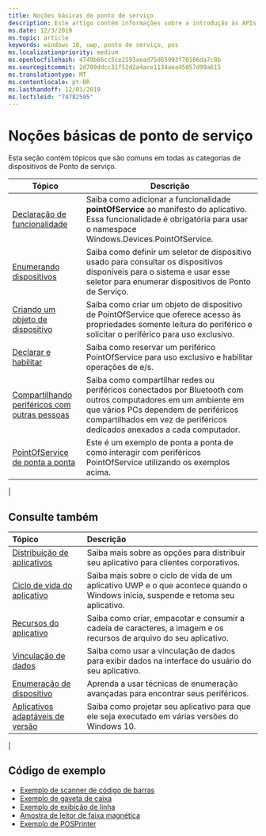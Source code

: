 ```yaml
---
title: Noções básicas de ponto de serviço
description: Este artigo contém informações sobre a introdução às APIs de UWP de PointOfService.
ms.date: 12/3/2019
ms.topic: article
keywords: windows 10, uwp, ponto de serviço, pos
ms.localizationpriority: medium
ms.openlocfilehash: 4749b66cc5ce2593aead75d65993f70106da7c8b
ms.sourcegitcommit: 2d709ddcc31f52d2a4ace1134aea45057d99a615
ms.translationtype: MT
ms.contentlocale: pt-BR
ms.lasthandoff: 12/03/2019
ms.locfileid: "74782595"
---
```

# <a name="point-of-service-basics"></a>Noções básicas de ponto de serviço

Esta seção contém tópicos que são comuns em todas as categorias de dispositivos de Ponto de serviço.

|Tópico |Descrição |
|------|------------|
| [Declaração de funcionalidade](pos-basics-capability.md)      | Saiba como adicionar a funcionalidade **pointOfService** ao manifesto do aplicativo.  Essa funcionalidade é obrigatória para usar o namespace Windows.Devices.PointOfService.  |
| [Enumerando dispositivos](pos-basics-enumerating.md)        | Saiba como definir um seletor de dispositivo usado para consultar os dispositivos disponíveis para o sistema e usar esse seletor para enumerar dispositivos de Ponto de Serviço.  |
| [Criando um objeto de dispositivo](pos-basics-deviceobject.md)  | Saiba como criar um objeto de dispositivo de PointOfService que oferece acesso às propriedades somente leitura do periférico e solicitar o periférico para uso exclusivo. |
| [Declarar e habilitar](pos-basics-claim.md)  | Saiba como reservar um periférico PointOfService para uso exclusivo e habilitar operações de e/s.  |
| [Compartilhando periféricos com outras pessoas](pos-basics-sharing.md) | Saiba como compartilhar redes ou periféricos conectados por Bluetooth com outros computadores em um ambiente em que vários PCs dependem de periféricos compartilhados em vez de periféricos dedicados anexados a cada computador.
| [PointOfService de ponta a ponta](pos-get-started.md)  | Este é um exemplo de ponta a ponta de como interagir com periféricos PointOfService utilizando os exemplos acima. |
|

## <a name="see-also"></a>Consulte também

| Tópico   | Descrição |
|:--------|:------------|
| [Distribuição de aplicativos](../publish/distribute-lob-apps-to-enterprises.md) | Saiba mais sobre as opções para distribuir seu aplicativo para clientes corporativos. |
| [Ciclo de vida do aplicativo](../launch-resume/app-lifecycle.md) | Saiba mais sobre o ciclo de vida de um aplicativo UWP e o que acontece quando o Windows inicia, suspende e retoma seu aplicativo. |
| [Recursos do aplicativo](../app-resources/index.md) | Saiba como criar, empacotar e consumir a cadeia de caracteres, a imagem e os recursos de arquivo do seu aplicativo. |
| [Vinculação de dados](../data-binding/index.md) | Saiba como usar a vinculação de dados para exibir dados na interface do usuário do seu aplicativo. |
| [Enumeração de dispositivo](enumerate-devices.md) | Aprenda a usar técnicas de enumeração avançadas para encontrar seus periféricos.|
| [Aplicativos adaptáveis de versão](../debug-test-perf/version-adaptive-apps.md) | Saiba como projetar seu aplicativo para que ele seja executado em várias versões do Windows 10.|
|


## <a name="sample-code"></a>Código de exemplo
+ [Exemplo de scanner de código de barras](https://github.com/Microsoft/Windows-universal-samples/tree/master/Samples/BarcodeScanner)
+ [Exemplo de gaveta de caixa]( https://github.com/Microsoft/Windows-universal-samples/tree/master/Samples/CashDrawer)
+ [Exemplo de exibição de linha](https://github.com/Microsoft/Windows-universal-samples/tree/master/Samples/LineDisplay)
+ [Amostra de leitor de faixa magnética](https://github.com/Microsoft/Windows-universal-samples/tree/master/Samples/MagneticStripeReader)
+ [Exemplo de POSPrinter](https://github.com/Microsoft/Windows-universal-samples/tree/master/Samples/PosPrinter)
